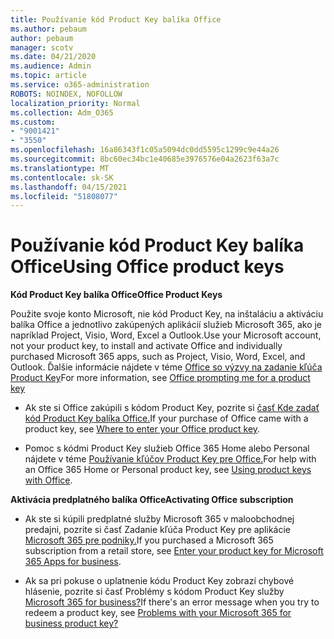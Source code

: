 ```yaml
---
title: Používanie kód Product Key balíka Office
ms.author: pebaum
author: pebaum
manager: scotv
ms.date: 04/21/2020
ms.audience: Admin
ms.topic: article
ms.service: o365-administration
ROBOTS: NOINDEX, NOFOLLOW
localization_priority: Normal
ms.collection: Adm_O365
ms.custom:
- "9001421"
- "3550"
ms.openlocfilehash: 16a86343f1c05a5094dc0dd5595c1299c9e44a26
ms.sourcegitcommit: 8bc60ec34bc1e40685e3976576e04a2623f63a7c
ms.translationtype: MT
ms.contentlocale: sk-SK
ms.lasthandoff: 04/15/2021
ms.locfileid: "51808077"
---
```

# <a name="using-office-product-keys"></a><span data-ttu-id="b2d9b-102">Používanie kód Product Key balíka Office</span><span class="sxs-lookup"><span data-stu-id="b2d9b-102">Using Office product keys</span></span>

<span data-ttu-id="b2d9b-103">**Kód Product Key balíka Office**</span><span class="sxs-lookup"><span data-stu-id="b2d9b-103">**Office Product Keys**</span></span>

<span data-ttu-id="b2d9b-104">Použite svoje konto Microsoft, nie kód Product Key, na inštaláciu a aktiváciu balíka Office a jednotlivo zakúpených aplikácií služieb Microsoft 365, ako je napríklad Project, Visio, Word, Excel a Outlook.</span><span class="sxs-lookup"><span data-stu-id="b2d9b-104">Use your Microsoft account, not your product key, to install and activate Office and individually purchased Microsoft 365 apps, such as Project, Visio, Word, Excel, and Outlook.</span></span> <span data-ttu-id="b2d9b-105">Ďalšie informácie nájdete v téme [Office so výzvy na zadanie kľúča Product Key](https://support.office.com/article/12a5763a-d45c-4685-8c95-a44500213759?ui=en-US&rs=en-US&ad=US#bkmk_promptforpkey)</span><span class="sxs-lookup"><span data-stu-id="b2d9b-105">For more information, see [Office prompting me for a product key](https://support.office.com/article/12a5763a-d45c-4685-8c95-a44500213759?ui=en-US&rs=en-US&ad=US#bkmk_promptforpkey)</span></span>

- <span data-ttu-id="b2d9b-106">Ak ste si Office zakúpili s kódom Product Key, pozrite si [časť Kde zadať kód Product Key balíka Office.](https://support.office.com/article/Where-to-enter-your-Office-product-key-0a82e5ae-739e-4b92-a6f4-2ec780c185db)</span><span class="sxs-lookup"><span data-stu-id="b2d9b-106">If your purchase of Office came with a product key, see [Where to enter your Office product key](https://support.office.com/article/Where-to-enter-your-Office-product-key-0a82e5ae-739e-4b92-a6f4-2ec780c185db).</span></span>

- <span data-ttu-id="b2d9b-107">Pomoc s kódmi Product Key služieb Office 365 Home alebo Personal nájdete v téme [Používanie kľúčov Product Key pre Office.](https://support.office.com/article/using-product-keys-with-office-12a5763a-d45c-4685-8c95-a44500213759)</span><span class="sxs-lookup"><span data-stu-id="b2d9b-107">For help with an Office 365 Home or Personal product key, see [Using product keys with Office](https://support.office.com/article/using-product-keys-with-office-12a5763a-d45c-4685-8c95-a44500213759).</span></span>

<span data-ttu-id="b2d9b-108">**Aktivácia predplatného balíka Office**</span><span class="sxs-lookup"><span data-stu-id="b2d9b-108">**Activating Office subscription**</span></span> 

- <span data-ttu-id="b2d9b-109">Ak ste si kúpili predplatné služby Microsoft 365 v maloobchodnej predajni, pozrite si časť Zadanie kľúča Product Key pre aplikácie [Microsoft 365 pre podniky.](https://docs.microsoft.com/microsoft-365/commerce/enter-your-product-key)</span><span class="sxs-lookup"><span data-stu-id="b2d9b-109">If you purchased a Microsoft 365 subscription from a retail store, see [Enter your product key for Microsoft 365 Apps for business](https://docs.microsoft.com/microsoft-365/commerce/enter-your-product-key).</span></span>

- <span data-ttu-id="b2d9b-110">Ak sa pri pokuse o uplatnenie kódu Product Key zobrazí chybové hlásenie, pozrite si časť Problémy s kódom Product Key služby [Microsoft 365 for business?](https://docs.microsoft.com/microsoft-365/commerce/product-key-errors-and-solutions)</span><span class="sxs-lookup"><span data-stu-id="b2d9b-110">If there's an error message when you try to redeem a product key, see [Problems with your Microsoft 365 for business product key?](https://docs.microsoft.com/microsoft-365/commerce/product-key-errors-and-solutions)</span></span>
